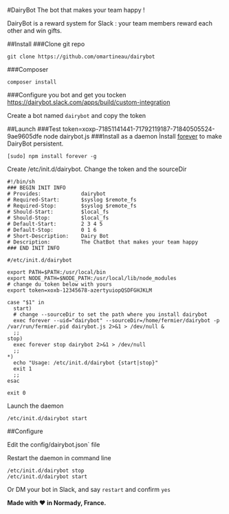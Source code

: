 #DairyBot
The bot that makes your team happy !

DairyBot is a reward system for Slack : your team members reward each other and win gifts.



##Install
###Clone git repo
```
git clone https://github.com/omartineau/dairybot
```
###Composer
```
composer install
```

###Configure you bot and get you tocken
https://dairybot.slack.com/apps/build/custom-integration

Create a bot named `dairybot` and copy the token

##Launch
###Test
token=xoxp-71851141441-71792119187-71840505524-9ae9605dfe node dairybot.js
###Install as a daemon
Ìnstall [forever](https://www.npmjs.com/package/forever) to make DairyBot persistent.
```
[sudo] npm install forever -g
```
Create /etc/init.d/dairybot.
Change the token and the sourceDir
```
#!/bin/sh
### BEGIN INIT INFO
# Provides:             dairybot
# Required-Start:       $syslog $remote_fs
# Required-Stop:        $syslog $remote_fs
# Should-Start:         $local_fs
# Should-Stop:          $local_fs
# Default-Start:        2 3 4 5
# Default-Stop:         0 1 6
# Short-Description:    Dairy Bot
# Description:          The ChatBot that makes your team happy
### END INIT INFO

#/etc/init.d/dairybot

export PATH=$PATH:/usr/local/bin
export NODE_PATH=$NODE_PATH:/usr/local/lib/node_modules
# change du token below with yours
export token=xoxb-12345678-azertyuiopQSDFGHJKLM 

case "$1" in
  start)
  # change --sourceDir to set the path where you install dairybot
  exec forever --uid="dairybot" --sourceDir=/home/fermier/dairybot -p /var/run/fermier.pid dairybot.js 2>&1 > /dev/null &
  ;;
stop)
  exec forever stop dairybot 2>&1 > /dev/null
  ;;
*)
  echo "Usage: /etc/init.d/dairybot {start|stop}"
  exit 1
  ;;
esac

exit 0
```

Launch the daemon
```
/etc/init.d/dairybot start
```


##Configure

Edit the config/dairybot.json` file

Restart the daemon in command line
```
/etc/init.d/dairybot stop
/etc/init.d/dairybot start
```

Or DM your bot in Slack, and say `restart` and confirm `yes`




**Made with ♥ in Normady, France.**
